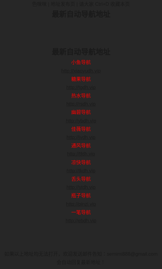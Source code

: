 <html xmlns="http://www.w3.org/1999/xhtml">
<head>
<meta http-equiv="Content-Type" content="text/html; charset=utf-8" />
<title>最新地址发布页</title>
<style type="text/css">
html,body { padding: 0;margin: 0; background: #272727;font: 400 16px/1.7 "Microsoft JhengHei", sans-serif;}
div,ul,li,h1,p,h2{padding: 0;margin: 0;}
ul,li{list-style: none;}
.main{text-align: center;}
.content{ margin:0 auto; width:90%;}
.red{ color:#F00;}
#lovexin12,#lovexin14{border:2px solid red;z-index:9999;
}
@media only screen and (min-width:0px) and (max-width:1120px){
#lovexin12 img,#lovexin14 img{width:200px;}
}
}

</style>
<script>
function loadCSS() {
if ((navigator.userAgent.match(/(phone|pad|pod|iPhone|iPod|ios|iPad|Android|wOSBrowser|BrowserNG|WebOS)/i))) {
document.write('<link href="phone.css" rel="stylesheet" type="text/css" media="screen" />');
//alert("shouji");
}
else {
//alert("diannao");
document.write('<link href="pc.css" rel="stylesheet" type="text/css" media="screen" />');
}
}
loadCSS();
  
lastScrollY=0;
function heartBeat(){ 
var diffY;
if (document.documentElement && document.documentElement.scrollTop)
diffY = document.documentElement.scrollTop;
else if (document.body)
diffY = document.body.scrollTop
else
{/*Netscape stuff*/}
//alert(diffY);
percent=.1*(diffY-lastScrollY); 
if(percent>0)percent=Math.ceil(percent); 
else percent=Math.floor(percent); 
document.getElementById("lovexin12").style.top=parseInt(document.getElementById
("lovexin12").style.top)+percent+"px";
document.getElementById("lovexin14").style.top=parseInt(document.getElementById
("lovexin12").style.top)+percent+"px";
lastScrollY=lastScrollY+percent; 
//alert(lastScrollY);
}
suspendcode12="<DIV id=\"lovexin12\" style='left:2px;POSITION:absolute;TOP:400px; display:none;'><a href='https://semimiapp.github.io/dh/sewa.apk' onClick='return confirm(\"苹果APP正在开发中，确定是安卓用户？\");'><img src='sewa.gif' class='aimg'></a></div>"
suspendcode14="<DIV id=\"lovexin14\" style='right:2px;POSITION:absolute;TOP:500px;'><a href='https://semimiapp.github.io/dh/sewa.apk' onClick='return confirm(\"苹果APP正在开发中，确定是安卓用户？\");'><img src='sewa.gif' class='aimg'></a></div>"
document.write(suspendcode12); 
document.write(suspendcode14); 
window.setInterval("heartBeat()",1);

</script>
</head>

<body>
<div class="main">
<div class="content">
<div class="title">色咪咪 | 地址发布页 | 请大家 Ctrl+D 收藏本页</div>
<div class="daohang">
<div class="daohang_t">
<h2>最新自动导航地址</h2>
<ul>
</br>
</br>
</br>


<div class="daohang_r">
<h2>最新自动导航地址</h2>
<ul>
<li class="red">小鱼导航</li><li><a href="http://xiaoyudh.vip" target="_blank">http://xiaoyudh.vip</a></li>
<li class="red">糖果导航</li><li><a href="http://tgdh.vip" target="_blank">http://tgdh.vip</a></li>
<li class="red">热水导航</li><li><a href="http://rsdh.vip" target="_blank">http://rsdh.vip</a></li>
<li class="red">幽碧导航</li><li><a href="http://ybdh.vip" target="_blank">http://ybdh.vip</a></li>
<li class="red">佳薇导航</li><li><a href="http://jvdh.vip" target="_blank">http://jvdh.vip</a></li>
<li class="red">通风导航</li><li><a href="http://tfdh.vip" target="_blank">http://tfdh.vip</a></li>
<li class="red">凉快导航</li><li><a href="http://lkdh.vip" target="_blank">http://lkdh.vip</a></li>
<li class="red">舌头导航</li><li><a href="http://stdh.vip" target="_blank">http://stdh.vip</a></li>
<li class="red">瓶子导航</li><li><a href="http://pinzi.vip" target="_blank">http://pinzi.vip</a></li>
<li class="red">一笔导航</li><li><a href="http://ebdh.vip" target="_blank">http://ebdh.vip</a></li>
</ul>
</div>
</br>
</br>
</br>
</div>
<div class="foot">如果以上地址均无法打开，欢迎发送邮件告知：semimi888@gmail.com<br>
                        会自动回复最新地址！</div>
</div></div>
</body>
</html>
